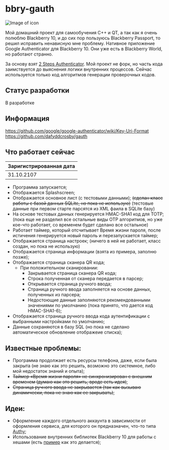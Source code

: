 # bbry-gauth
![Image of icon](https://github.com/animeslave/bbry-gauth/blob/master/assets/images/icons/app/icon_144.png)

Мой домашний проект для самообучения C++ и QT, а так как я очень полюблю Blackberry 10, и до сих пор пользуюсь Blackberry Passport, то решил исправить ненависную мне проблему. 
Нативное приложение Google Authenticator для Blackberry 10. Они уже есть в Blackberry World, но работают странно. 

За основу взят [2 Steps Authenticator](https://github.com/dafyddcrosby/gauth). Мой проект не форк, но часть кода заимствуется до выяснения логики внутренних процессов. Сейчас используется только код алгоритмов генерации проверочных кодов.  

## Статус разработки

В разработке

## Информация
https://github.com/google/google-authenticator/wiki/Key-Uri-Format
https://github.com/dafyddcrosby/gauth

## Что работает сейчас
| Заригистрированная дата |
| ------------ |
| 31.10.2107 |
- Программа запускается;
- Отображается Splashscreen;
- Отображается основное лист (с тестовыми данными); ~~(сделан класс работы с базой данных SQLite, но пока не использую)~~ (тестовые данные при первом старте парсятся из XML фаила в SQLite базу)
- На основе тестовых данных генерируется HMAC-SHA1 код для TOTP; (пока еще не разделил все остальные виды OTP алгоритмов, но уже кое-что работает, со временем будет сделано все остальное)
- Работает таймер, который отсчитывает Время жизни пароля, после истичения генерируется новый пароль и перезапускается таймер;
- Отображается страница настроек; (ничего в ней не работает, класс создан, но пока не использую)
- Отображается страница информации (взята из примера, заполню позже);
- Отображается страница сканера QR кода;
  - При положительном сканировании:
    - Закрывается страница сканера QR кода;
    - Строка полученная от сканера передается в парсер;
    - Открывается страница ручного ввода;
    - Страница ручного ввода заполняется на основе данных, полученных из парсера; 
    - Недостоющие данные заполняются рекомендованными значениями по умолчанию (пока принято, что дается код HMAC-SHA1-6);
- Отображается страница ручного ввода кода аутентификации с выбранными настройками по умолчанию;
- Данные сохраняются в базу SQL (но пока не сделано автоматическое обновление отображеие списка);

## Известные проблемы: 
- Программа продолжает есть ресурсы телефона, даже, если была закрыта (не знаю как это решить, возможно это системное, либо мой недостаток знаний и опыта);
- ~~Таймер «Время жизни пароля» не синхронизирован с внешним временем (думаю как это решить, вроде есть идея)~~;
- ~~Страница ручного ввода не закрывается (так как вызываю динамически, пока не знаю как ее закрывать)~~; 

## Идеи:
- Оформление каждого отдельного аккаунта в зависимости от оформления сервиса, для которого он предназначен, что-то типа [Authy](https://authy.com/);
- Использование внутренних библиотек Blackberry 10 для работы с хешами (есть [пример](https://github.com/kadaj/QAuthenticator) как это делается);
